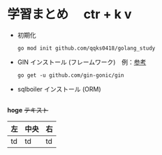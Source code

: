 # 学習まとめ　 ctr + k v

- 初期化

  ```
  go mod init github.com/qqks0418/golang_study
  ```

- GIN インストール (フレームワーク)　例：[参考](https://deku.posstree.com/golang/gin/start/)

  ```
  go get -u github.com/gin-gonic/gin
  ```

- sqlboiler インストール (ORM)

  ```

  ```

**hoge**
~~テキスト~~

| 左  | 中央 | 右  |
| --- | ---- | --- |
| td  | td   | td  |
